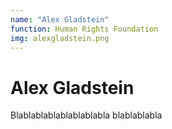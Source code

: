 ```yaml
---
name: "Alex Gladstein"
function: Human Rights Foundation
img: alexgladstein.png
---
```


# Alex Gladstein
 
Blablablablablablablabla
blablablabla

